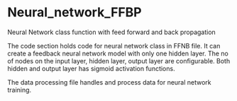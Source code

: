 # Neural_network_FFBP
Neural Network class function with feed forward and back propagation

The code section holds code for neural network class in FFNB file. It can create a feedback neural network model with only one hidden layer. The no of nodes on the input layer, hidden layer, output layer are configurable. Both hidden and output layer has sigmoid activation functions.

The data processing file handles and process data for neural network training.
